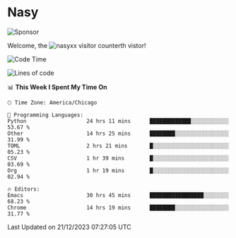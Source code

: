 # Nasy

<!--
<p align="center">
<img height="200" src="https://github-readme-stats.vercel.app/api?username=nasyxx&count_private=true&show_icons=true&theme=dracula&include_all_commits=true"/>
<img height="200" src="https://github-readme-stats.vercel.app/api/top-langs/?username=nasyxx&theme=dracula&hide=html,jupyter+notebook&count_private=true&show_icons=true"/>
</p>

  
----------------
-->

![Sponsor](https://img.shields.io/static/v1.svg?label=Sponsor&message=%E2%9D%A4&logo=GitHub&style=flat&color=pink)
 
Welcome, the ![nasyxx visitor counter](https://count.getloli.com/get/@nasyxx?theme=rule34)th vistor!
 
<!--START_SECTION:waka-->
![Code Time](http://img.shields.io/badge/Code%20Time-4%2C154%20hrs%2027%20mins-blue)

![Lines of code](https://img.shields.io/badge/From%20Hello%20World%20I%27ve%20Written-6.3%20million%20lines%20of%20code-blue)

📊 **This Week I Spent My Time On** 

```text
🕑︎ Time Zone: America/Chicago

💬 Programming Languages: 
Python                   24 hrs 11 mins      █████████████░░░░░░░░░░░░   53.67 % 
Other                    14 hrs 25 mins      ████████░░░░░░░░░░░░░░░░░   31.99 % 
TOML                     2 hrs 21 mins       █░░░░░░░░░░░░░░░░░░░░░░░░   05.23 % 
CSV                      1 hr 39 mins        █░░░░░░░░░░░░░░░░░░░░░░░░   03.69 % 
Org                      1 hr 19 mins        █░░░░░░░░░░░░░░░░░░░░░░░░   02.94 % 

🔥 Editors: 
Emacs                    30 hrs 45 mins      █████████████████░░░░░░░░   68.23 % 
Chrome                   14 hrs 19 mins      ████████░░░░░░░░░░░░░░░░░   31.77 % 
```


 Last Updated on 21/12/2023 07:27:05 UTC
<!--END_SECTION:waka-->

<!-- ![visitors](https://visitor-badge.laobi.icu/badge?page_id=nasyxx.nasyxx) -->
